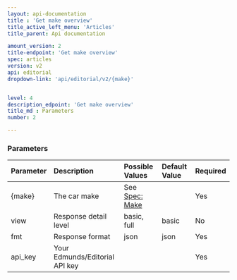 ```yaml
---
layout: api-documentation
title : 'Get make overview'
title_active_left_menu: 'Articles'
title_parent: Api documentation

amount_version: 2
title-endpoint: 'Get make overview'
spec: articles
version: v2
api: editorial
dropdown-link: 'api/editorial/v2/{make}'


level: 4
description_edpoint: 'Get make overview'
title_md : Parameters
number: 2

---
```



### Parameters

| Parameter     | Description                           | Possible Values   	| Default Value | Required                                                  |
|:--------------|:--------------------------------------|:----------------------|:------------- |:----------------------------------------------------------|
| {make}        | The car make                          | See [Spec: Make](/api-documentation/vehicle/spec_make/v3/) |            | Yes                   |
| view          | Response detail level                 | basic, full           | basic         | No                                                        |
| fmt           | Response format                       | json                  | json          | Yes                                                       |
| api_key       | Your Edmunds/Editorial API key        |                       |               | Yes                                                       |
